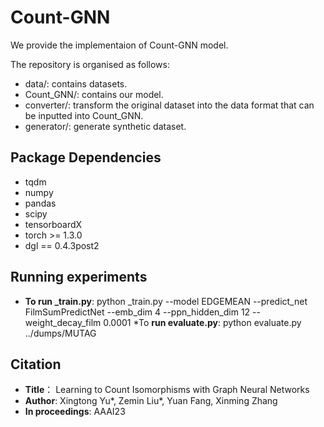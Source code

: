 
# Count-GNN
We provide the implementaion of Count-GNN model.

The repository is organised as follows:
- data/: contains datasets.
- Count_GNN/: contains our model.
- converter/: transform the original dataset into the data format that can be inputted into Count_GNN.
- generator/: generate synthetic dataset.

## Package Dependencies

* tqdm
* numpy
* pandas
* scipy
* tensorboardX
* torch >= 1.3.0
* dgl == 0.4.3post2

## Running experiments

* **To run _train.py**:
python _train.py --model EDGEMEAN --predict_net FilmSumPredictNet --emb_dim 4 --ppn_hidden_dim 12 --weight_decay_film 0.0001
*To **run evaluate.py**:
python evaluate.py ../dumps/MUTAG

## Citation
* **Title**： Learning to Count Isomorphisms with Graph Neural Networks
* **Author**: Xingtong Yu*, Zemin Liu*, Yuan Fang, Xinming Zhang
* **In proceedings**: AAAI23

